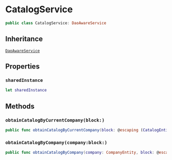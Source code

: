 # CatalogService

``` swift
public class CatalogService: DaoAwareService
```

## Inheritance

[`DaoAwareService`](configwise-sdk-ios/DaoAwareService)

## Properties

### `sharedInstance`

``` swift
let sharedInstance
```

## Methods

### `obtainCatalogByCurrentCompany(block:)`

``` swift
public func obtainCatalogByCurrentCompany(block: @escaping (CatalogEntity?, Error?) -> Void)
```

### `obtainCatalogByCompany(company:block:)`

``` swift
public func obtainCatalogByCompany(company: CompanyEntity, block: @escaping (CatalogEntity?, Error?) -> Void)
```
